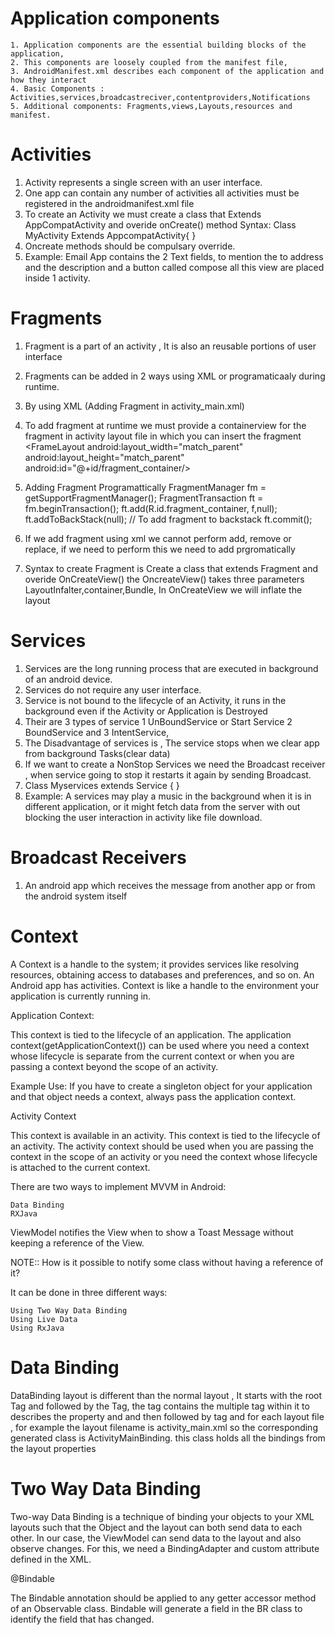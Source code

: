 Application components
=======================

	1. Application components are the essential building blocks of the application, 
	2. This components are loosely coupled from the manifest file, 
	3. AndroidManifest.xml describes each component of the application and how they interact
	4. Basic Components : Activities,services,broadcastreciver,contentproviders,Notifications
	5. Additional components: Fragments,views,Layouts,resources and manifest.
	
	
 Activities
 =======================
 
 1. Activity represents a single screen with an user interface.
 2. One app can contain any number of activities all activities must be registered in the androidmanifest.xml file
 3. To create an Activity we must create a class that Extends AppCompatActivity and overide onCreate() method
	Syntax: Class MyActivity Extends AppcompatActivity{ }
 4. Oncreate methods should be compulsary override.
 5. Example: Email App contains the 2 Text fields, to mention the to address and the description and a button called compose all this view are placed inside 1 activity.
 
 Fragments
 =======================
 
 1. Fragment is a part of an activity , It is also an reusable portions of user interface
 2. Fragments can be added in 2 ways using XML or programaticaaly during runtime.
 3. By using XML (Adding Fragment in activity_main.xml)
		<fragment
		android:id="@+id/fragments"
		android:name="com.abhiandroid.fragmentexample.SimpleFragment"
		android:layout_width="match_parent"
		android:layout_height="match_parent"
		android:layout_marginTop="10dp" />
 4. To add fragment at runtime we must provide a containerview for the fragment in activity layout file in which you can insert the fragment
	    <FrameLayout
        android:layout_width="match_parent"
        android:layout_height="match_parent"
        android:id="@+id/fragment_container/>
 5. Adding Fragment Programattically
	 FragmentManager fm = getSupportFragmentManager();
     FragmentTransaction ft = fm.beginTransaction();
     ft.add(R.id.fragment_container, f,null);
	 ft.addToBackStack(null); // To add fragment to backstack
     ft.commit();
	
 6. If we add fragment using xml we cannot perform add, remove or replace, if we need to perform this we need to add prgromatically
 7. Syntax to create Fragment is Create a class that extends Fragment and overide OnCreateView() the OncreateView() takes three parameters LayoutInfalter,container,Bundle, In OnCreateView we will inflate the layout
 
 Services
 =======================
 
 1. Services are the long running process that are executed in background of an android device.
 2. Services do not require any user interface.
 3.	Service is not bound to the lifecycle of an Activity, it runs in the background even if the Activity or Application is Destroyed
 4. Their are 3 types of service 
	1 UnBoundService or Start Service
	2 BoundService and
	3 IntentService,
 5. The Disadvantage of services is , The service stops when we clear app from background Tasks(clear data)
 6. If we want to create a NonStop Services we need the Broadcast receiver , when service going to stop it restarts it again by sending Broadcast.
 7. Class Myservices extends Service { }
 8. Example: A services may play a music in the background when it is in different application, or it might fetch data from the server with out blocking the user interaction in activity like file download.
 
 
 Broadcast Receivers
 =======================
 
 1. An android app which receives the message from another app or from the android system itself
 
	
	
	
	
	
Context
=======
A Context is a handle to the system; it provides services like resolving resources, obtaining access to databases and preferences, and so on.
An Android app has activities. Context is like a handle to the environment your application is currently running in.


Application Context: 

This context is tied to the lifecycle of an application. The application context(getApplicationContext()) can be used where you need a context whose lifecycle is separate from the current context or when you are passing a context beyond the scope of an activity.

Example Use: If you have to create a singleton object for your application and that object needs a context, always pass the application context.


Activity Context

This context is available in an activity. This context is tied to the lifecycle of an activity. The activity context should be used when you are passing the context in the scope of an activity or you need the context whose lifecycle is attached to the current context.



There are two ways to implement MVVM in Android:

    Data Binding
    RXJava

ViewModel notifies the View when to show a Toast Message without keeping a reference of the View.

NOTE::
How is it possible to notify some class without having a reference of it?

It can be done in three different ways:

    Using Two Way Data Binding
    Using Live Data
    Using RxJava


Data Binding
=======================
DataBinding layout is different than the normal layout , It starts with the root Tag <layout> and followed by the <data> Tag, the <data> tag contains the multiple <variable> tag within it to describes the property and and then followed by <view> tag and for each layout file ,
for example the layout filename is activity_main.xml so the corresponding generated class is ActivityMainBinding. this class holds all the bindings from the layout properties



Two Way Data Binding
=======================
Two-way Data Binding is a technique of binding your objects to your XML layouts such that the Object and the layout can both send data to each other.
In our case, the ViewModel can send data to the layout and also observe changes.
For this, we need a BindingAdapter and custom attribute defined in the XML.


@Bindable

The Bindable annotation should be applied to any getter accessor method of an Observable class. Bindable will generate a field in the BR class to identify the field that has changed. 



